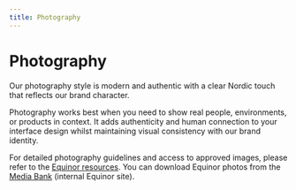```yaml
---
title: Photography
---
```


# Photography

Our photography style is modern and authentic with a clear Nordic touch that reflects our brand character.

Photography works best when you need to show real people, environments, or products in context. It adds authenticity and human connection to your interface design whilst maintaining visual consistency with our brand identity.

For detailed photography guidelines and access to approved images, please refer to the [Equinor resources](../../resources/resources.md#external-resources). You can download Equinor photos from the [Media Bank](https://equinor.fotoware.cloud/fotoweb/) (internal Equinor site).
